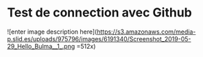  # Test de connection avec Github
![enter image description here](https://s3.amazonaws.com/media-p.slid.es/uploads/975796/images/6191340/Screenshot_2019-05-29_Hello_Bulma__1_.png =512x)


<!--stackedit_data:
eyJoaXN0b3J5IjpbNTExNDU3MjA4LC0xODM1MTc3MDAwLC0yMD
E0Njg3MzA2XX0=
-->